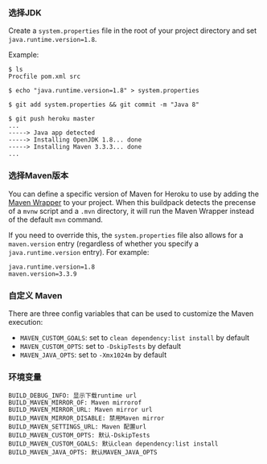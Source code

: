 ### 选择JDK

Create a `system.properties` file in the root of your project directory and set `java.runtime.version=1.8`.

Example:

    $ ls
    Procfile pom.xml src

    $ echo "java.runtime.version=1.8" > system.properties

    $ git add system.properties && git commit -m "Java 8"

    $ git push heroku master
    ...
    -----> Java app detected
    -----> Installing OpenJDK 1.8... done
    -----> Installing Maven 3.3.3... done
    ...

### 选择Maven版本

You can define a specific version of Maven for Heroku to use by adding the
[Maven Wrapper](https://github.com/takari/maven-wrapper) to your project. When
this buildpack detects the precense of a `mvnw` script and a `.mvn` directory,
it will run the Maven Wrapper instead of the default `mvn` command.

If you need to override this, the `system.properties` file also allows for a `maven.version` entry
(regardless of whether you specify a `java.runtime.version` entry). For example:

```
java.runtime.version=1.8
maven.version=3.3.9
```

### 自定义 Maven

There are three config variables that can be used to customize the Maven execution:

+ `MAVEN_CUSTOM_GOALS`: set to `clean dependency:list install` by default
+ `MAVEN_CUSTOM_OPTS`: set to `-DskipTests` by default
+ `MAVEN_JAVA_OPTS`: set to `-Xmx1024m` by default


### 环境变量

```
BUILD_DEBUG_INFO: 显示下载runtime url
BUILD_MAVEN_MIRROR_OF: Maven mirrorof
BUILD_MAVEN_MIRROR_URL: Maven mirror url
BUILD_MAVEN_MIRROR_DISABLE: 禁用Maven mirror
BUILD_MAVEN_SETTINGS_URL: Maven 配置url
BUILD_MAVEN_CUSTOM_OPTS: 默认-DskipTests
BUILD_MAVEN_CUSTOM_GOALS: 默认clean dependency:list install
BUILD_MAVEN_JAVA_OPTS: 默认MAVEN_JAVA_OPTS
```